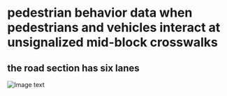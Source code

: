 # pedestrian behavior data when pedestrians and vehicles interact at unsignalized mid-block crosswalks
## the road section has six lanes
![lmage text](https://github.com/niuyuchenf/pedestrian-vehicle-intersection-data/edit/master/Screenshots/人行横道图片.png)
